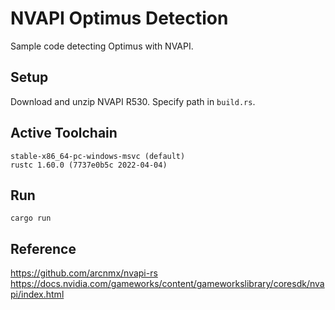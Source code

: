 NVAPI Optimus Detection
===

Sample code detecting Optimus with NVAPI.

Setup
---
Download and unzip NVAPI R530. Specify path in `build.rs`.

Active Toolchain
---

    stable-x86_64-pc-windows-msvc (default)
    rustc 1.60.0 (7737e0b5c 2022-04-04)

Run
---

    cargo run

Reference
---
https://github.com/arcnmx/nvapi-rs
https://docs.nvidia.com/gameworks/content/gameworkslibrary/coresdk/nvapi/index.html